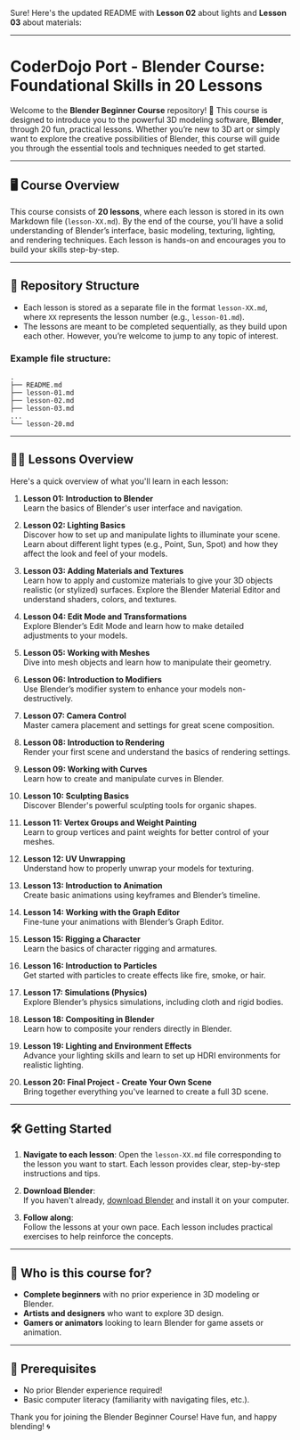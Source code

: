 Sure! Here's the updated README with **Lesson 02** about lights and **Lesson 03** about materials:

---

# CoderDojo Port - Blender Course: Foundational Skills in 20 Lessons

Welcome to the **Blender Beginner Course** repository! 🎉 This course is designed to introduce you to the powerful 3D modeling software, **Blender**, through 20 fun, practical lessons. Whether you’re new to 3D art or simply want to explore the creative possibilities of Blender, this course will guide you through the essential tools and techniques needed to get started.

---

## 🖥️ Course Overview

This course consists of **20 lessons**, where each lesson is stored in its own Markdown file (`lesson-XX.md`). By the end of the course, you'll have a solid understanding of Blender’s interface, basic modeling, texturing, lighting, and rendering techniques. Each lesson is hands-on and encourages you to build your skills step-by-step.

---

## 📂 Repository Structure

- Each lesson is stored as a separate file in the format `lesson-XX.md`, where `XX` represents the lesson number (e.g., `lesson-01.md`).
- The lessons are meant to be completed sequentially, as they build upon each other. However, you’re welcome to jump to any topic of interest.

### Example file structure:

```
.
├── README.md
├── lesson-01.md
├── lesson-02.md
├── lesson-03.md
...
└── lesson-20.md
```

---

## 🧑‍🏫 Lessons Overview

Here's a quick overview of what you'll learn in each lesson:

1. **Lesson 01: Introduction to Blender**  
   Learn the basics of Blender's user interface and navigation.

2. **Lesson 02: Lighting Basics**  
   Discover how to set up and manipulate lights to illuminate your scene. Learn about different light types (e.g., Point, Sun, Spot) and how they affect the look and feel of your models.

3. **Lesson 03: Adding Materials and Textures**  
   Learn how to apply and customize materials to give your 3D objects realistic (or stylized) surfaces. Explore the Blender Material Editor and understand shaders, colors, and textures.

4. **Lesson 04: Edit Mode and Transformations**  
   Explore Blender’s Edit Mode and learn how to make detailed adjustments to your models.

5. **Lesson 05: Working with Meshes**  
   Dive into mesh objects and learn how to manipulate their geometry.

6. **Lesson 06: Introduction to Modifiers**  
   Use Blender’s modifier system to enhance your models non-destructively.

7. **Lesson 07: Camera Control**  
   Master camera placement and settings for great scene composition.

8. **Lesson 08: Introduction to Rendering**  
   Render your first scene and understand the basics of rendering settings.

9. **Lesson 09: Working with Curves**  
   Learn how to create and manipulate curves in Blender.

10. **Lesson 10: Sculpting Basics**  
    Discover Blender's powerful sculpting tools for organic shapes.

11. **Lesson 11: Vertex Groups and Weight Painting**  
    Learn to group vertices and paint weights for better control of your meshes.

12. **Lesson 12: UV Unwrapping**  
    Understand how to properly unwrap your models for texturing.

13. **Lesson 13: Introduction to Animation**  
    Create basic animations using keyframes and Blender’s timeline.

14. **Lesson 14: Working with the Graph Editor**  
    Fine-tune your animations with Blender’s Graph Editor.

15. **Lesson 15: Rigging a Character**  
    Learn the basics of character rigging and armatures.

16. **Lesson 16: Introduction to Particles**  
    Get started with particles to create effects like fire, smoke, or hair.

17. **Lesson 17: Simulations (Physics)**  
    Explore Blender’s physics simulations, including cloth and rigid bodies.

18. **Lesson 18: Compositing in Blender**  
    Learn how to composite your renders directly in Blender.

19. **Lesson 19: Lighting and Environment Effects**  
    Advance your lighting skills and learn to set up HDRI environments for realistic lighting.

20. **Lesson 20: Final Project - Create Your Own Scene**  
    Bring together everything you've learned to create a full 3D scene.

---

## 🛠️ Getting Started

1. **Navigate to each lesson**:
   Open the `lesson-XX.md` file corresponding to the lesson you want to start. Each lesson provides clear, step-by-step instructions and tips.

2. **Download Blender**:  
   If you haven't already, [download Blender](https://www.blender.org/download/) and install it on your computer.

3. **Follow along**:  
   Follow the lessons at your own pace. Each lesson includes practical exercises to help reinforce the concepts.

---

## 🎯 Who is this course for?

- **Complete beginners** with no prior experience in 3D modeling or Blender.
- **Artists and designers** who want to explore 3D design.
- **Gamers or animators** looking to learn Blender for game assets or animation.

---

## 🧩 Prerequisites

- No prior Blender experience required!
- Basic computer literacy (familiarity with navigating files, etc.).

Thank you for joining the Blender Beginner Course! Have fun, and happy blending! 🌀
